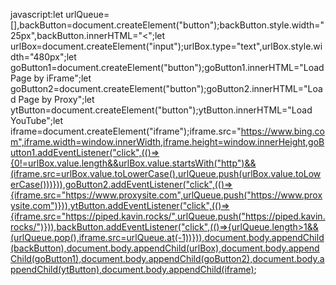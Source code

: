 javascript:let urlQueue=[],backButton=document.createElement("button");backButton.style.width="25px",backButton.innerHTML="<";let urlBox=document.createElement("input");urlBox.type="text",urlBox.style.width="480px";let goButton1=document.createElement("button");goButton1.innerHTML="Load Page by iFrame";let goButton2=document.createElement("button");goButton2.innerHTML="Load Page by Proxy";let ytButton=document.createElement("button");ytButton.innerHTML="Load YouTube";let iframe=document.createElement("iframe");iframe.src="https://www.bing.com",iframe.width=window.innerWidth,iframe.height=window.innerHeight,goButton1.addEventListener("click",(()=>{0!=urlBox.value.length&&urlBox.value.startsWith("http")&&(iframe.src=urlBox.value.toLowerCase(),urlQueue.push(urlBox.value.toLowerCase()))})),goButton2.addEventListener("click",(()=>{iframe.src="https://www.proxysite.com",urlQueue.push("https://www.proxysite.com")})),ytButton.addEventListener("click",(()=>{iframe.src="https://piped.kavin.rocks/",urlQueue.push("https://piped.kavin.rocks/")})),backButton.addEventListener("click",(()=>{urlQueue.length>1&&(urlQueue.pop(),iframe.src=urlQueue.at(-1))})),document.body.appendChild(backButton),document.body.appendChild(urlBox),document.body.appendChild(goButton1),document.body.appendChild(goButton2),document.body.appendChild(ytButton),document.body.appendChild(iframe);  
